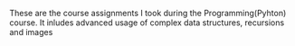 These are the course assignments I took during the Programming(Pyhton) course. It inludes advanced usage of complex data structures, recursions and images
